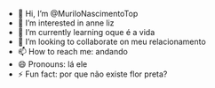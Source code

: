 - 👋 Hi, I’m @MuriloNascimentoTop
- 👀 I’m interested in anne liz
- 🌱 I’m currently learning oque é a vida
- 💞️ I’m looking to collaborate on meu relacionamento
- 📫 How to reach me: andando
- 😄 Pronouns: lá ele
- ⚡ Fun fact: por que não existe flor preta?

<!---
MuriloNascimentoTop/MuriloNascimentoTop is a ✨ special ✨ repository because its `README.md` (this file) appears on your GitHub profile.
You can click the Preview link to take a look at your changes.
--->
